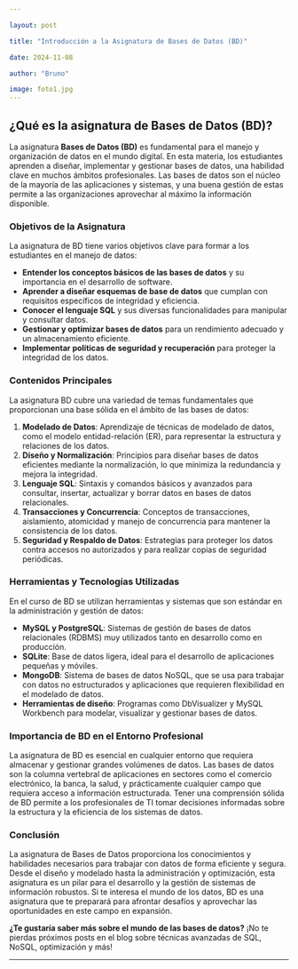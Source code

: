 ```yaml
---

layout: post

title: "Introducción a la Asignatura de Bases de Datos (BD)"

date: 2024-11-08

author: "Bruno"

image: foto1.jpg
---
```


## ¿Qué es la asignatura de Bases de Datos (BD)?

La asignatura **Bases de Datos (BD)** es fundamental para el manejo y organización de datos en el mundo digital. En esta materia, los estudiantes aprenden a diseñar, implementar y gestionar bases de datos, una habilidad clave en muchos ámbitos profesionales. Las bases de datos son el núcleo de la mayoría de las aplicaciones y sistemas, y una buena gestión de estas permite a las organizaciones aprovechar al máximo la información disponible.

### Objetivos de la Asignatura

La asignatura de BD tiene varios objetivos clave para formar a los estudiantes en el manejo de datos:

- **Entender los conceptos básicos de las bases de datos** y su importancia en el desarrollo de software.
- **Aprender a diseñar esquemas de base de datos** que cumplan con requisitos específicos de integridad y eficiencia.
- **Conocer el lenguaje SQL** y sus diversas funcionalidades para manipular y consultar datos.
- **Gestionar y optimizar bases de datos** para un rendimiento adecuado y un almacenamiento eficiente.
- **Implementar políticas de seguridad y recuperación** para proteger la integridad de los datos.

### Contenidos Principales

La asignatura BD cubre una variedad de temas fundamentales que proporcionan una base sólida en el ámbito de las bases de datos:

1. **Modelado de Datos**: Aprendizaje de técnicas de modelado de datos, como el modelo entidad-relación (ER), para representar la estructura y relaciones de los datos.
2. **Diseño y Normalización**: Principios para diseñar bases de datos eficientes mediante la normalización, lo que minimiza la redundancia y mejora la integridad.
3. **Lenguaje SQL**: Sintaxis y comandos básicos y avanzados para consultar, insertar, actualizar y borrar datos en bases de datos relacionales.
4. **Transacciones y Concurrencia**: Conceptos de transacciones, aislamiento, atomicidad y manejo de concurrencia para mantener la consistencia de los datos.
5. **Seguridad y Respaldo de Datos**: Estrategias para proteger los datos contra accesos no autorizados y para realizar copias de seguridad periódicas.

### Herramientas y Tecnologías Utilizadas

En el curso de BD se utilizan herramientas y sistemas que son estándar en la administración y gestión de datos:

- **MySQL y PostgreSQL**: Sistemas de gestión de bases de datos relacionales (RDBMS) muy utilizados tanto en desarrollo como en producción.
- **SQLite**: Base de datos ligera, ideal para el desarrollo de aplicaciones pequeñas y móviles.
- **MongoDB**: Sistema de bases de datos NoSQL, que se usa para trabajar con datos no estructurados y aplicaciones que requieren flexibilidad en el modelado de datos.
- **Herramientas de diseño**: Programas como DbVisualizer y MySQL Workbench para modelar, visualizar y gestionar bases de datos.

### Importancia de BD en el Entorno Profesional

La asignatura de BD es esencial en cualquier entorno que requiera almacenar y gestionar grandes volúmenes de datos. Las bases de datos son la columna vertebral de aplicaciones en sectores como el comercio electrónico, la banca, la salud, y prácticamente cualquier campo que requiera acceso a información estructurada. Tener una comprensión sólida de BD permite a los profesionales de TI tomar decisiones informadas sobre la estructura y la eficiencia de los sistemas de datos.

### Conclusión

La asignatura de Bases de Datos proporciona los conocimientos y habilidades necesarios para trabajar con datos de forma eficiente y segura. Desde el diseño y modelado hasta la administración y optimización, esta asignatura es un pilar para el desarrollo y la gestión de sistemas de información robustos. Si te interesa el mundo de los datos, BD es una asignatura que te preparará para afrontar desafíos y aprovechar las oportunidades en este campo en expansión.

**¿Te gustaría saber más sobre el mundo de las bases de datos?** ¡No te pierdas próximos posts en el blog sobre técnicas avanzadas de SQL, NoSQL, optimización y más!

---